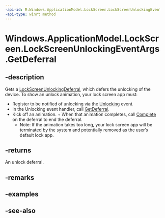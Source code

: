 ----api-id: M:Windows.ApplicationModel.LockScreen.LockScreenUnlockingEventArgs.GetDeferral
-api-type: winrt method
---<!-- Method syntaxpublic Windows.ApplicationModel.LockScreen.LockScreenUnlockingDeferral GetDeferral()--># Windows.ApplicationModel.LockScreen.LockScreenUnlockingEventArgs.GetDeferral## -descriptionGets a [LockScreenUnlockingDeferral](lockscreenunlockingdeferral.md), which defers the unlocking of the device.To show an unlock animation, your lock screen app must:+ Register to be notified of unlocking via the [Unlocking](lockapplicationhost_unlocking.md) event.+ In the Unlocking event handler, call [GetDeferral](lockscreenunlockingeventargs_getdeferral.md).+ Kick off an animation.   + When that animation completes, call [Complete](lockscreenunlockingdeferral_complete.md) on the deferral to end the deferral.   + Note: If the animation takes too long, your lock screen app will be terminated by the system and potentially removed as the user’s default lock app.## -returnsAn unlock deferral.## -remarks## -examples## -see-also